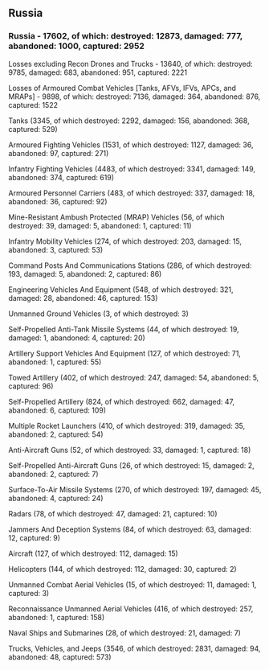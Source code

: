 
 
 ## Russia
 
 ### Russia - 17602, of which: destroyed: 12873, damaged: 777, abandoned: 1000, captured: 2952

 Losses excluding Recon Drones and Trucks - 13640, of which: destroyed: 9785, damaged: 683, abandoned: 951, captured: 2221

 Losses of Armoured Combat Vehicles [Tanks, AFVs, IFVs, APCs, and MRAPs] - 9898, of which: destroyed: 7136, damaged: 364, abandoned: 876, captured: 1522

 

 

 Tanks (3345, of which destroyed: 2292, damaged: 156, abandoned: 368, captured: 529)

 Armoured Fighting Vehicles (1531, of which destroyed: 1127, damaged: 36, abandoned: 97, captured: 271)

 Infantry Fighting Vehicles (4483, of which destroyed: 3341, damaged: 149, abandoned: 374, captured: 619)

 Armoured Personnel Carriers (483, of which destroyed: 337, damaged: 18, abandoned: 36, captured: 92)

 Mine-Resistant Ambush Protected (MRAP) Vehicles (56, of which destroyed: 39, damaged: 5, abandoned: 1, captured: 11)

 Infantry Mobility Vehicles (274, of which destroyed: 203, damaged: 15, abandoned: 3, captured: 53)

 Command Posts And Communications Stations (286, of which destroyed: 193, damaged: 5, abandoned: 2, captured: 86)

 Engineering Vehicles And Equipment (548, of which destroyed: 321, damaged: 28, abandoned: 46, captured: 153)

 Unmanned Ground Vehicles (3, of which destroyed: 3)

 Self-Propelled Anti-Tank Missile Systems (44, of which destroyed: 19, damaged: 1, abandoned: 4, captured: 20)

 Artillery Support Vehicles And Equipment (127, of which destroyed: 71, abandoned: 1, captured: 55)

 Towed Artillery (402, of which destroyed: 247, damaged: 54, abandoned: 5, captured: 96)

 Self-Propelled Artillery (824, of which destroyed: 662, damaged: 47, abandoned: 6, captured: 109)

 Multiple Rocket Launchers (410, of which destroyed: 319, damaged: 35, abandoned: 2, captured: 54)

 Anti-Aircraft Guns (52, of which destroyed: 33, damaged: 1, captured: 18)

 Self-Propelled Anti-Aircraft Guns (26, of which destroyed: 15, damaged: 2, abandoned: 2, captured: 7)

 Surface-To-Air Missile Systems (270, of which destroyed: 197, damaged: 45, abandoned: 4, captured: 24)

 Radars (78, of which destroyed: 47, damaged: 21, captured: 10)

 Jammers And Deception Systems (84, of which destroyed: 63, damaged: 12, captured: 9)

 Aircraft (127, of which destroyed: 112, damaged: 15)

 Helicopters (144, of which destroyed: 112, damaged: 30, captured: 2)

 Unmanned Combat Aerial Vehicles (15, of which destroyed: 11, damaged: 1, captured: 3)

 Reconnaissance Unmanned Aerial Vehicles (416, of which destroyed: 257, abandoned: 1, captured: 158)

 Naval Ships and Submarines (28, of which destroyed: 21, damaged: 7)

 Trucks, Vehicles, and Jeeps (3546, of which destroyed: 2831, damaged: 94, abandoned: 48, captured: 573)

